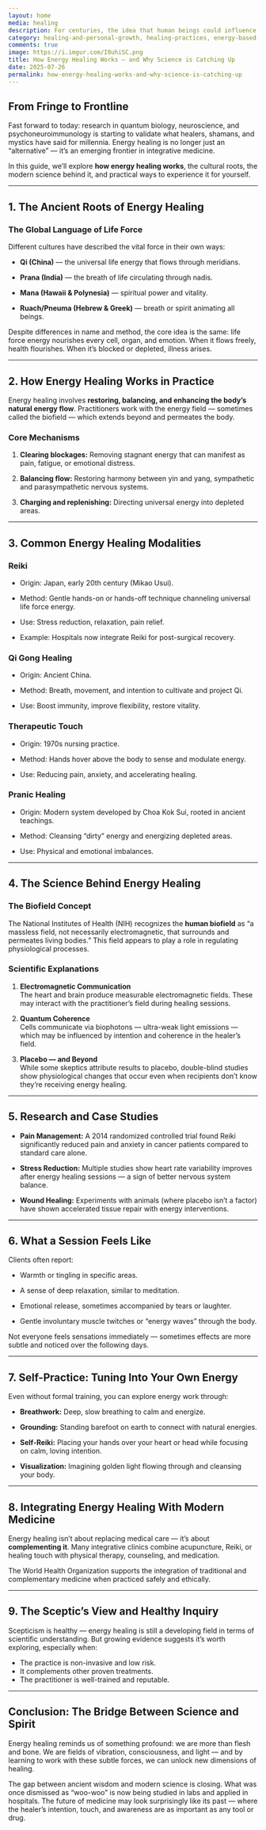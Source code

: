 ```yaml
---
layout: home
media: healing
description: For centuries, the idea that human beings could influence health through unseen energy fields was dismissed in much of the Western world as superstition. Yet across cultures — from the Ayurvedic prana of India to the qi of Traditional Chinese Medicine — energy has always been considered central to life.
category: healing-and-personal-growth, healing-practices, energy-based-healing
comments: true
image: https://i.imgur.com/I0uhiSC.png
title: How Energy Healing Works — and Why Science is Catching Up
date: 2025-07-26
permalink: how-energy-healing-works-and-why-science-is-catching-up
---
```



## **From Fringe to Frontline**


Fast forward to today: research in quantum biology, neuroscience, and psychoneuroimmunology is starting to validate what healers, shamans, and mystics have said for millennia. Energy healing is no longer just an “alternative” — it’s an emerging frontier in integrative medicine.

In this guide, we’ll explore **how energy healing works**, the cultural roots, the modern science behind it, and practical ways to experience it for yourself.

---

## **1. The Ancient Roots of Energy Healing**

### **The Global Language of Life Force**

Different cultures have described the vital force in their own ways:

- **Qi (China)** — the universal life energy that flows through meridians.
    
- **Prana (India)** — the breath of life circulating through nadis.
    
- **Mana (Hawaii & Polynesia)** — spiritual power and vitality.
    
- **Ruach/Pneuma (Hebrew & Greek)** — breath or spirit animating all beings.
    

Despite differences in name and method, the core idea is the same: life force energy nourishes every cell, organ, and emotion. When it flows freely, health flourishes. When it’s blocked or depleted, illness arises.

---

## **2. How Energy Healing Works in Practice**

Energy healing involves **restoring, balancing, and enhancing the body’s natural energy flow**. Practitioners work with the energy field — sometimes called the biofield — which extends beyond and permeates the body.

### **Core Mechanisms**

1. **Clearing blockages:** Removing stagnant energy that can manifest as pain, fatigue, or emotional distress.
    
2. **Balancing flow:** Restoring harmony between yin and yang, sympathetic and parasympathetic nervous systems.
    
3. **Charging and replenishing:** Directing universal energy into depleted areas.
    

---

## **3. Common Energy Healing Modalities**

### **Reiki**

- Origin: Japan, early 20th century (Mikao Usui).
    
- Method: Gentle hands-on or hands-off technique channeling universal life force energy.
    
- Use: Stress reduction, relaxation, pain relief.
    
- Example: Hospitals now integrate Reiki for post-surgical recovery.
    

### **Qi Gong Healing**

- Origin: Ancient China.
    
- Method: Breath, movement, and intention to cultivate and project Qi.
    
- Use: Boost immunity, improve flexibility, restore vitality.
    

### **Therapeutic Touch**

- Origin: 1970s nursing practice.
    
- Method: Hands hover above the body to sense and modulate energy.
    
- Use: Reducing pain, anxiety, and accelerating healing.
    

### **Pranic Healing**

- Origin: Modern system developed by Choa Kok Sui, rooted in ancient teachings.
    
- Method: Cleansing “dirty” energy and energizing depleted areas.
    
- Use: Physical and emotional imbalances.
    

---

## **4. The Science Behind Energy Healing**

### **The Biofield Concept**

The National Institutes of Health (NIH) recognizes the **human biofield** as “a massless field, not necessarily electromagnetic, that surrounds and permeates living bodies.” This field appears to play a role in regulating physiological processes.

### **Scientific Explanations**

1. **Electromagnetic Communication**  
    The heart and brain produce measurable electromagnetic fields. These may interact with the practitioner’s field during healing sessions.
    
2. **Quantum Coherence**  
    Cells communicate via biophotons — ultra-weak light emissions — which may be influenced by intention and coherence in the healer’s field.
    
3. **Placebo — and Beyond**  
    While some skeptics attribute results to placebo, double-blind studies show physiological changes that occur even when recipients don’t know they’re receiving energy healing.
    

---

## **5. Research and Case Studies**

- **Pain Management:** A 2014 randomized controlled trial found Reiki significantly reduced pain and anxiety in cancer patients compared to standard care alone.
    
- **Stress Reduction:** Multiple studies show heart rate variability improves after energy healing sessions — a sign of better nervous system balance.
    
- **Wound Healing:** Experiments with animals (where placebo isn’t a factor) have shown accelerated tissue repair with energy interventions.
    

---

## **6. What a Session Feels Like**

Clients often report:

- Warmth or tingling in specific areas.
    
- A sense of deep relaxation, similar to meditation.
    
- Emotional release, sometimes accompanied by tears or laughter.
    
- Gentle involuntary muscle twitches or “energy waves” through the body.
    

Not everyone feels sensations immediately — sometimes effects are more subtle and noticed over the following days.

---

## **7. Self-Practice: Tuning Into Your Own Energy**

Even without formal training, you can explore energy work through:

- **Breathwork:** Deep, slow breathing to calm and energize.
    
- **Grounding:** Standing barefoot on earth to connect with natural energies.
    
- **Self-Reiki:** Placing your hands over your heart or head while focusing on calm, loving intention.
    
- **Visualization:** Imagining golden light flowing through and cleansing your body.
    

---

## **8. Integrating Energy Healing With Modern Medicine**

Energy healing isn’t about replacing medical care — it’s about **complementing it**. Many integrative clinics combine acupuncture, Reiki, or healing touch with physical therapy, counseling, and medication.

The World Health Organization supports the integration of traditional and complementary medicine when practiced safely and ethically.

---

## **9. The Sceptic’s View and Healthy Inquiry**

Scepticism is healthy — energy healing is still a developing field in terms of scientific understanding. But growing evidence suggests it’s worth exploring, especially when:

- The practice is non-invasive and low risk.
- It complements other proven treatments.
- The practitioner is well-trained and reputable.

---

## **Conclusion: The Bridge Between Science and Spirit**

Energy healing reminds us of something profound: we are more than flesh and bone. We are fields of vibration, consciousness, and light — and by learning to work with these subtle forces, we can unlock new dimensions of healing.

The gap between ancient wisdom and modern science is closing. What was once dismissed as “woo-woo” is now being studied in labs and applied in hospitals. The future of medicine may look surprisingly like its past — where the healer’s intention, touch, and awareness are as important as any tool or drug.

